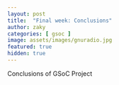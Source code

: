 ```yaml
---
layout: post
title:  "Final week: Conclusions"
author: zaky
categories: [ gsoc ]
image: assets/images/gnuradio.jpg
featured: true
hidden: true
---
```

Conclusions of GSoC Project

```
